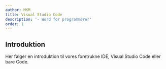 ```yaml
---
author: MKM
title: Visual Studio Code
description: '- Word for programmører'
order: 1
---
```

## Introduktion
Her følger en introduktion til vores foretrukne IDE, Visual Studio Code eller bare Code. 

